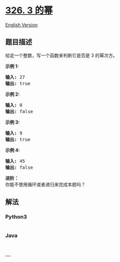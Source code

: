 # [326. 3 的幂](https://leetcode-cn.com/problems/power-of-three)

[English Version](/solution/0300-0399/0326.Power%20of%20Three/README_EN.md)

## 题目描述

<!-- 这里写题目描述 -->
<p>给定一个整数，写一个函数来判断它是否是 3&nbsp;的幂次方。</p>

<p><strong>示例 1:</strong></p>

<pre><strong>输入:</strong> 27
<strong>输出:</strong> true
</pre>

<p><strong>示例 2:</strong></p>

<pre><strong>输入:</strong> 0
<strong>输出:</strong> false</pre>

<p><strong>示例 3:</strong></p>

<pre><strong>输入:</strong> 9
<strong>输出:</strong> true</pre>

<p><strong>示例 4:</strong></p>

<pre><strong>输入:</strong> 45
<strong>输出:</strong> false</pre>

<p><strong>进阶：</strong><br>
你能不使用循环或者递归来完成本题吗？</p>

## 解法

<!-- 这里可写通用的实现逻辑 -->

<!-- tabs:start -->

### **Python3**

<!-- 这里可写当前语言的特殊实现逻辑 -->

```python

```

### **Java**

<!-- 这里可写当前语言的特殊实现逻辑 -->

```java

```

### **...**

```

```

<!-- tabs:end -->
